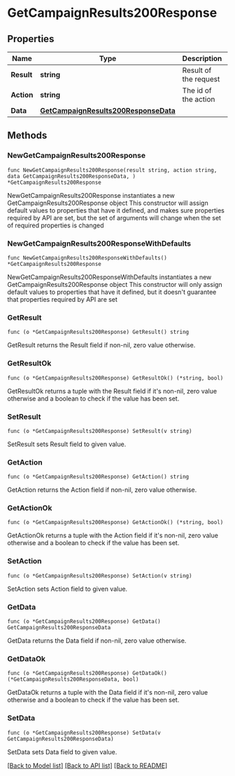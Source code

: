 # GetCampaignResults200Response

## Properties

Name | Type | Description | Notes
------------ | ------------- | ------------- | -------------
**Result** | **string** | Result of the request | 
**Action** | **string** | The id of the action | 
**Data** | [**GetCampaignResults200ResponseData**](GetCampaignResults200ResponseData.md) |  | 

## Methods

### NewGetCampaignResults200Response

`func NewGetCampaignResults200Response(result string, action string, data GetCampaignResults200ResponseData, ) *GetCampaignResults200Response`

NewGetCampaignResults200Response instantiates a new GetCampaignResults200Response object
This constructor will assign default values to properties that have it defined,
and makes sure properties required by API are set, but the set of arguments
will change when the set of required properties is changed

### NewGetCampaignResults200ResponseWithDefaults

`func NewGetCampaignResults200ResponseWithDefaults() *GetCampaignResults200Response`

NewGetCampaignResults200ResponseWithDefaults instantiates a new GetCampaignResults200Response object
This constructor will only assign default values to properties that have it defined,
but it doesn't guarantee that properties required by API are set

### GetResult

`func (o *GetCampaignResults200Response) GetResult() string`

GetResult returns the Result field if non-nil, zero value otherwise.

### GetResultOk

`func (o *GetCampaignResults200Response) GetResultOk() (*string, bool)`

GetResultOk returns a tuple with the Result field if it's non-nil, zero value otherwise
and a boolean to check if the value has been set.

### SetResult

`func (o *GetCampaignResults200Response) SetResult(v string)`

SetResult sets Result field to given value.


### GetAction

`func (o *GetCampaignResults200Response) GetAction() string`

GetAction returns the Action field if non-nil, zero value otherwise.

### GetActionOk

`func (o *GetCampaignResults200Response) GetActionOk() (*string, bool)`

GetActionOk returns a tuple with the Action field if it's non-nil, zero value otherwise
and a boolean to check if the value has been set.

### SetAction

`func (o *GetCampaignResults200Response) SetAction(v string)`

SetAction sets Action field to given value.


### GetData

`func (o *GetCampaignResults200Response) GetData() GetCampaignResults200ResponseData`

GetData returns the Data field if non-nil, zero value otherwise.

### GetDataOk

`func (o *GetCampaignResults200Response) GetDataOk() (*GetCampaignResults200ResponseData, bool)`

GetDataOk returns a tuple with the Data field if it's non-nil, zero value otherwise
and a boolean to check if the value has been set.

### SetData

`func (o *GetCampaignResults200Response) SetData(v GetCampaignResults200ResponseData)`

SetData sets Data field to given value.



[[Back to Model list]](../README.md#documentation-for-models) [[Back to API list]](../README.md#documentation-for-api-endpoints) [[Back to README]](../README.md)


